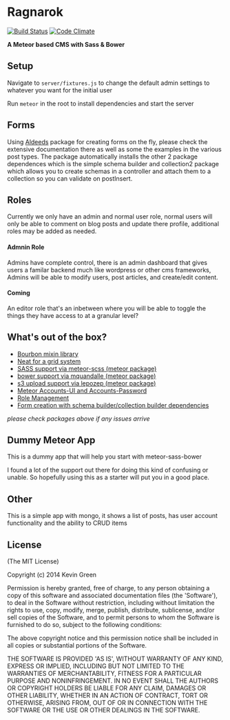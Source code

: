 Ragnarok
=================

[![Build Status](https://travis-ci.org/iamkevingreen/Ragnarok.svg?branch=master)](https://travis-ci.org/iamkevingreen/Ragnarok) [![Code Climate](https://codeclimate.com/github/iamkevingreen/Ragnarok/badges/gpa.svg)](https://codeclimate.com/github/iamkevingreen/Ragnarok)

**A Meteor based CMS with Sass & Bower**

## Setup

Navigate to `server/fixtures.js` to change the default admin settings to whatever you want for the initial user

Run `meteor` in the root to install dependencies and start the server

## Forms

Using [Aldeeds](https://github.com/aldeed/meteor-autoform) package for creating forms on the fly, please check the extensive documentation there as well as some the examples in the various post types. The package automatically installs the other 2 package dependences which is the simple schema builder and collection2 package which allows you to create schemas in a controller and attach them to a collection so you can validate on postInsert.

## Roles

Currently we only have an admin and normal user role, normal users will only be able to comment on blog posts and update there profile, additional roles may be added as needed.

#### Admnin Role

Admins have complete control, there is an admin dashboard that gives users a familar backend much like wordpress or other cms frameworks, Admins will be able to modify users, post articles, and create/edit content.

#### Coming

An editor role that's an inbetween where you will be able to toggle the things they have access to at a granular level?


## What's out of the box?

* [Bourbon mixin library](http://bourbon.io/)
* [Neat for a grid system](http://neat.bourbon.io/)
* [SASS support via meteor-scss (meteor package)](https://github.com/fourseven/meteor-scss)
* [bower support via mquandalle (meteor package)](https://github.com/mquandalle/meteor-bower)
* [s3 upload support via lepozep (meteor package)](https://github.com/Lepozepo/S3/)
* [Meteor Accounts-UI and Accounts-Password](https://docs.meteor.com/#/basic/accounts)
* [Role Management](https://github.com/alanning/meteor-roles)
* [Form creation with schema builder/collection builder dependencies](https://github.com/aldeed/meteor-autoform)

*please check packages above if any issues arrive*

## Dummy Meteor App

This is a dummy app that will help you start with meteor-sass-bower

I found a lot of the support out there for doing this kind of confusing or unable. So hopefully using this as a starter will put you in a good place.

## Other

This is a simple app with mongo, it shows a list of posts, has user account functionality and the ability to CRUD items

## License

(The MIT License)

Copyright (c) 2014 Kevin Green

Permission is hereby granted, free of charge, to any person obtaining a copy of this software and associated documentation files (the 'Software'), to deal in the Software without restriction, including without limitation the rights to use, copy, modify, merge, publish, distribute, sublicense, and/or sell copies of the Software, and to permit persons to whom the Software is furnished to do so, subject to the following conditions:

The above copyright notice and this permission notice shall be included in all copies or substantial portions of the Software.

THE SOFTWARE IS PROVIDED 'AS IS', WITHOUT WARRANTY OF ANY KIND, EXPRESS OR IMPLIED, INCLUDING BUT NOT LIMITED TO THE WARRANTIES OF MERCHANTABILITY, FITNESS FOR A PARTICULAR PURPOSE AND NONINFRINGEMENT. IN NO EVENT SHALL THE AUTHORS OR COPYRIGHT HOLDERS BE LIABLE FOR ANY CLAIM, DAMAGES OR OTHER LIABILITY, WHETHER IN AN ACTION OF CONTRACT, TORT OR OTHERWISE, ARISING FROM, OUT OF OR IN CONNECTION WITH THE SOFTWARE OR THE USE OR OTHER DEALINGS IN THE SOFTWARE.
